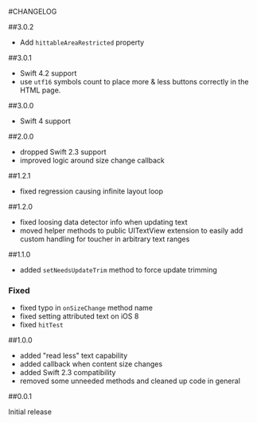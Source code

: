 #CHANGELOG

##3.0.2
- Add `hittableAreaRestricted` property

##3.0.1

- Swift 4.2 support
- use `utf16` symbols count to place more & less buttons correctly in the HTML page.

##3.0.0

- Swift 4 support

##2.0.0

- dropped Swift 2.3 support
- improved logic around size change callback

##1.2.1

- fixed regression causing infinite layout loop

##1.2.0

- fixed loosing data detector info when updating text
- moved helper methods to public UITextView extension to easily add custom handling for toucher in arbitrary text ranges

##1.1.0

- added `setNeedsUpdateTrim` method to force update trimming

### Fixed

- fixed typo in `onSizeChange` method name
- fixed setting attributed text on iOS 8
- fixed `hitTest`

##1.0.0

- added "read less" text capability
- added callback when content size changes
- added Swift 2.3 compatibility
- removed some unneeded methods and cleaned up code in general


##0.0.1

Initial release
